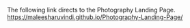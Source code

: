 The following link directs to the Photography Landing Page. https://maleesharuvindi.github.io/Photography-Landing-Page/